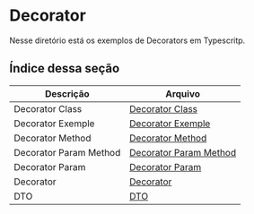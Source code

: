 # Decorator

Nesse diretório está os exemplos de Decorators em Typescritp.

## __Índice dessa seção__

| Descrição | Arquivo |
|-----------|---------|
|Decorator Class | [Decorator Class](https://github.com/juliofilizzola/typescript_studies/blob/main/Decorator/src/Decorator-Class.ts)|
|Decorator Exemple | [Decorator Exemple](https://github.com/juliofilizzola/typescript_studies/blob/main/Decorator/src/Decorator-Exemple.ts)|
|Decorator Method | [Decorator Method](https://github.com/juliofilizzola/typescript_studies/blob/main/Decorator/src/Decorator-Method.ts)|
|Decorator Param Method | [Decorator Param Method](https://github.com/juliofilizzola/typescript_studies/blob/main/Decorator/src/Decorator-Param-Method.ts)|
|Decorator Param | [Decorator Param](https://github.com/juliofilizzola/typescript_studies/blob/main/Decorator/src/Decorator-Param.ts)|
|Decorator | [Decorator](https://github.com/juliofilizzola/typescript_studies/tree/main/Decorator/src/dacorator)|
|DTO | [DTO](https://github.com/juliofilizzola/typescript_studies/tree/main/Decorator/src/dto)|
